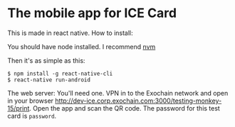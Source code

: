 The mobile app for ICE Card
===========================

This is made in react native. How to install:

You should have node installed. I recommend
[nvm](https://github.com/creationix/nvm)

Then it's as simple as this:

```
$ npm install -g react-native-cli
$ react-native run-android
```

The web server: You'll need one. VPN in to the Exochain network and open
in your browser http://dev-ice.corp.exochain.com:3000/testing-monkey-15/print.
Open the app and scan the QR code. The password for this test card is
`password`.

